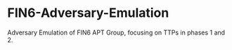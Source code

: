 # FIN6-Adversary-Emulation
Adversary Emulation of FIN6 APT Group, focusing on TTPs in phases 1 and 2.
